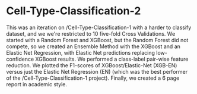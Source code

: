 # Cell-Type-Classification-2
This was an iteration on /Cell-Type-Classification-1 with a harder to classify dataset, and we we're restricted to 10 five-fold Cross Validations. We started with a Random Forest and XGBoost, but the Random Forest did not compete, so we created an Ensemble Method with the XGBoost and an Elastic Net Regression, with Elastic Net predictions replacing low-confidence XGBoost results. We performed a class-label pair-wise feature reduction. We plotted the F1-scores of XGBoost/Elastic-Net (XGB-EN) versus just the Elastic Net Regression (EN) (which was the best performer of the /Cell-Type-Classification-1 project). Finally, we created a 6 page report in academic style. 
